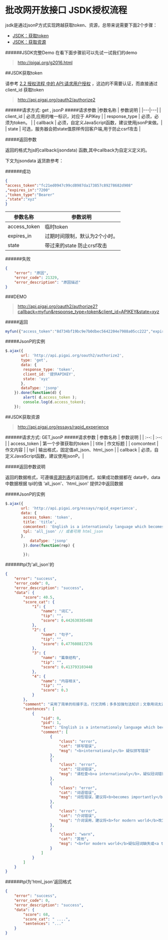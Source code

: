 # 批改网开放接口 JSDK授权流程

jsdk是通过jsonP方式实现跨越获取token、资源，总带来说需要下面2个步骤：
+ [JSDK：获取token](#JSDK获取token)
+ [JSDK：获取资源](#JSDK获取资源)


######JSDK完整Demo
在看下面步骤前可以先试一试我们的demo
>http://pigai.org/g2016.html


##JSDK获取token

  请参考  [2.2 授权流程 中的 API:请求用户授权](../handbooks/workflows.html) ，这边的不需要认证，而直接通过 client_id 获取token

>http://api.pigai.org/oauth2/authorize2

######请求方式: get , jsonP
#####请求参数
|参数名称 | 参数说明 |
|---|---|
| client_id | 必须,应用的唯一标识，对应于 APIKey |
| response_type | 必须，必须为token。 |
| callback | 必须，自定义JavaScript函数，建议使用jsonP来做。|
| state | 可选，服务器会把state值原样传回客户端,用于防止csrf攻击 |

#####返回参数

返回的格式为js的callback(jsondata) 函数,其中callback为自定义定义的。

下文为jsondata 返货款参考：


######成功
```json
{
"access_token":"fc21ed0947c99cd8987da173857c89278682d908"
,"expires_in":"7200"
,"token_type":"Bearer"
,"state":"xyz"
}
```
|参数名称 | 参数说明 |
|---|---|
| access_token | 临时token |
| expires_in | 过期时间限制，默认为2个小时。 |
| state | 带过来的state 防止crsf攻击 |

######失败
```json
{
    "error": "原因",
    "error_code": 21329,
    "error_description": "原因描述"
}
```

###DEMO

  >http://api.pigai.org/oauth2/authorize2?callback=myfun&response_type=token&client_id=APIKEY&state=xyz

#####返回

```js
myfun({"access_token":"8d734bf19bc9e7b0dbec5642204e7988a05cc222","expires_in":"7200","token_type":"Bearer","state":"xyz"})
```

#####JsonP的实例

```js
$.ajax({
	   url: 'http://api.pigai.org/oauth2/authorize2',
	   type: 'get',
	   data: {
		response_type: 'token',
		client_id: '提供APIKEY',
		state: 'xyz'
	   },
	   dataType: 'jsonp'
	}).done(function(d) {
		alert( d.access_token );
		console.log(d.access_token);
	});
```

##JSDK获取资源

>http://api.pigai.org/essays/rapid_experience

######请求方式: GET,jsonP
#####请求参数
| 参数名称 | 参数说明 |
| :--: | :--: |
| access_token | 第一个步骤获取的token |
| title | 作文标题 |
| comcontext | 作文内容 |
| tpl | 输出格式，固定值all_json、html_json |
| callback | 必须，自定义JavaScript函数，建议使用jsonP。|

#####返回参数说明

返回的数据格式，可遵循[资源列表](../handbooks/resource.html)的返回格式，如果成功数据都在 data中，data中数据根据 tpl的值 'all_json'、'html_json' 提供2中返回数据

#####JsonP的实例

```js
$.ajax({
	   url: 'http://api.pigai.org/essays/rapid_experience',
	   data: {
		access_token: 'token',
		title: 'title',
		comcontext: 'English is a internationaly language which becomes importantly for modern world. ',
		tpl: 'all_json' // 或者可用 html_json
	   },
		   dataType: 'jsonp'
		}).done(function(rep) {

		});

```

######tpl为'all_json'的

```json
{
    "error": "success",
    "error_code": 0,
    "error_description": "success",
    "data": {
        "score": 40.5,
        "score_cat": {
            "1": {
                "name": "词汇",
                "tip": "",
                "score": 0.442630385488
            },
            "2": {
                "name": "句子",
                "tip": "",
                "score": 0.477608817276
            },
            "3": {
                "name": "篇章结构",
                "tip": "",
                "score": 0.413793103448
            },
            "4": {
                "name": "内容相关",
                "tip": "",
                "score": 0.3
            }
        },
        "comment": "采用了简单的衔接手法，行文流畅；多多加强句法知识；文章用词太过单一，且单词拼写错误较多。",
        "sentences": [
            {
                "sid": 0,
                "pid": 1,
                "text": "English is a internationaly language which becomes importantly for modern world.",
                "comment": [
                    {
                        "class": "error",
                        "cat": "拼写错误",
                        "msg": "<b>internationaly</b> 疑似拼写错误"
                    },
                    {
                        "class": "error",
                        "cat": "冠词错误",
                        "msg": "请检查<b>a internationaly</b>，疑似冠词错误。"
                    },
                    {
                        "class": "error",
                        "cat": "词语错误",
                        "msg": "词性错误，建议将<b>becomes importantly</b>改为<b>becomes important</b>。"
                    },
                    {
                        "class": "error",
                        "cat": "介词错误",
                        "msg": "介词误用，建议将<b>for modern world</b>改为<b>in modern world</b>。"
                    },
                    {
                        "class": "warn",
                        "cat": "其他",
                        "msg": "<b>for modern world</b>疑似冠词缺失或<a target='_blank' href='http://wiki.pigai.org/index.php?doc-view-2'>可数名词单用</a>。"
                    }
                ]
            }
        ]
    }
}
```

######tpl为'html_json'返回格式

```json
{
    "error": "success",
    "error_code": 0,
    "error_description": "success",
    "data": {
        "score": 68,
        "score_cat": " ....",
        "sentences": "..."
    }
}
```






